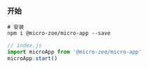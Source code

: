 ### 开始

~~~shell
# 安装
npm i @micro-zoe/micro-app --save
~~~

~~~js
// index.js
import microApp from '@micro-zeo/micro-app'
microApp.start()
~~~

